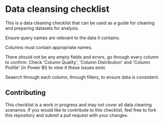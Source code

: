 # **Data cleansing checklist**

This is a data cleaning checklist that can be used as a guide for cleaning and preparing datasets for analysis.

Ensure query names are relevant to the data it contains.

Columns must contain appropriate names.

There should not be any empty fields and errors, go through every column to confirm. Check 'Column Quality', 'Column Distribution' and 'Column Profile' (in Power BI) to view if these issues exist.

Seaerch through each column, through filters, to ensure data is consistent.

## **Contributing**
This checklist is a work in progress and may not cover all data cleaning scenarios. If you would like to contribute to this checklist, feel free to fork this repository and submit a pull request with your changes.
